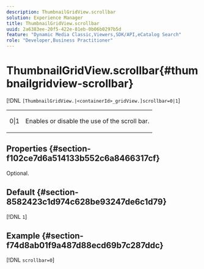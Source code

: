 ```yaml
---
description: ThumbnailGridView.scrollbar
solution: Experience Manager
title: ThumbnailGridView.scrollbar
uuid: 2a6383ee-20f5-422e-81eb-0b06b0297b5d
feature: "Dynamic Media Classic,Viewers,SDK/API,eCatalog Search"
role: "Developer,Business Practitioner"
---
```


# ThumbnailGridView.scrollbar{#thumbnailgridview-scrollbar}

[!DNL `[ThumbnailGridView.|<containerId>_gridView.]scrollbar=0|1`]

<table id="table_70E6FDB62C2C4DBBB26BEBAD37A181AD"> 
 <tbody> 
  <tr> 
   <td> <p> <span class="codeph"> 0|1</span> </p> </td> 
   <td> <p> Enables or disable the use of the scroll bar. </p> </td> 
  </tr> 
 </tbody> 
</table>

## Properties {#section-f102ce7d6a514133b552c6a8466317cf}

Optional.

## Default {#section-8582423c1d974c628be93247de6c1d79}

[!DNL `1`]

## Example {#section-f74d8ab01f9a487d88ecd69b7c287ddc}

[!DNL `scrollbar=0`] 
